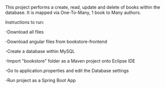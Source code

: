 This project performs a create, read, update and delete of books within the database. It is mapped via One-To-Many, 1 book to Many authors.





Instructions to run:

-Download all files

-Download angular files from bookstore-frontend

-Create a database within MySQL

-Import "bookstore" folder as a Maven project onto Eclipse IDE

-Go to application.properties and edit the Database settings

-Run project as a Spring Boot App
